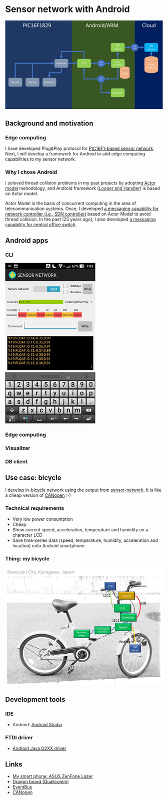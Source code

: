 # Sensor network with Android

![flow-based-programming](./doc/flow_based_programming.jpg)

## Background and motivation

### Edge computing

I have developed Plug&Play protocol for [PIC16F1-based sensor network](https://github.com/araobp/sensor-network). Next, I will develop a framework for Android to add edge computing capabilities to my sensor network.

### Why I chose Android

I soloved thread collision problems in my past projects by adopting [Actor model](https://en.wikipedia.org/wiki/Actor_model) mehodology, and Android framework ([Looper and Handler](https://blog.mindorks.com/android-core-looper-handler-and-handlerthread-bd54d69fe91a)) is based on Actor model.

Actor Model is the basis of concurrent computing in the area of telecommunication systems. Once, I developed [a messaging capability for network controller (i.e., SDN controller)](https://github.com/o3project/odenos/tree/develop/src/main/java/org/o3project/odenos/remoteobject/messagingclient) based on Actor Model to avoid thread collision. In the past (25 years ago), I also developed [a messaging capability for central office switch](https://github.com/araobp/neutron-lan/blob/master/doc/sdn_in_the_past.md).

## Android apps

### CLI

![screenshot_cli](./doc/screenshot_cli.png)

### Edge computing

### Visualizer

### DB client

## Use case: bicycle

I develop in-bicycle network using the output from [sensor-network](https://github.com/araobp/sensor-network). It is like a cheap version of [CANopen](https://www.can-cia.org/canopen/) :-)

### Technical requirements

- Very low power consumption
- Cheap
- Show current speed, acceleration, temperature and humidity on a character LCD
- Save time-series data (speed, temperature, humidity, acceleration and location) onto Android smartphone

### Thing: my bicycle

![network](./doc/network.jpg)

## Development tools

### IDE
- Android: [Android Studio](https://developer.android.com/studio/index.html)

### FTDI driver
- [Android Java D2XX driver](http://www.ftdichip.com/Drivers/D2XX.htm)

## Links
- [My smart phone: ASUS ZenFone Lazer](https://www.asus.com/Phone/ZenFone-2-Laser-ZE500KL/)
- [Dragon board (Quallcomm)](https://developer.qualcomm.com/hardware/dragonboard-410c)
- [EventBus](https://github.com/greenrobot/EventBus#add-eventbus-to-your-project)
- [CANopen](https://www.can-cia.org/canopen/)
